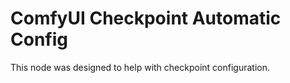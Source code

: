 # ComfyUI Checkpoint Automatic Config

This node was designed to help with checkpoint configuration.
